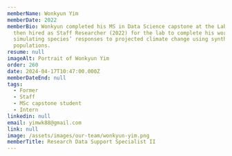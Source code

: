 ```yaml
---
memberName: Wonkyun Yim
memberDate: 2022
memberBio: Wonkyun completed his MS in Data Science capstone at the Lab. He was
  then hired as Staff Researcher (2022) for the lab to complete his work on
  simulating species’ responses to projected climate change using synthetic
  populations.
resume: null
imageAlt: Portrait of Wonkyun Yim
order: 260
date: 2024-04-17T10:47:00.000Z
memberDateEnd: null
tags:
  - Former
  - Staff
  - MSc capstone student
  - Intern
linkedin: null
email: yimwk88@gmail.com
link: null
image: /assets/images/our-team/wonkyun-yim.png
memberTitle: Research Data Support Specialist II
---
```

